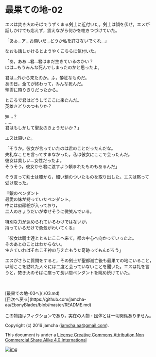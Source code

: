 # 最果ての地-02

エスは焚き火のそばでうずくまる剣士に近付いた。剣士は顔を伏せ，エスが  
話しかけても応えず，震えながら何かを呟きつづけていた。  

「あぁ…ア…お願いだ…どうか私を許さないでくれ…」  

なおも話しかけるとようやくこちらに気付いた。  

「あ，ああ…君…君はまだ生きているのかい？  
はは…もうみんな死んでしまったのかと思ったよ。  

君は…外から来たのか。ふ，酔狂なものだ。  
あの日，全てが終わって，みんな死んだ。  
聖霊に頼りきりだったから。  

ところで君はどうしてここに来たんだ。  
英雄きどりのつもりか？  

妹…？  
……  
君はもしかして聖女のきょうだいか？」  

エスは頷いた。  

「そうか。彼女が言っていたのは君のことだったんだな。  
失礼なことを言ってすまなかった。私は彼女にここで会ったんだ。  
彼女は美しい…女性だったよ。  
そうそう，彼女から君に渡すよう頼まれたものもあるんだ」  

そう言って剣士は腰から，細い鎖のついたものを取り出した。エスは黙って  
受け取った。  

『銀のペンダント  
最愛の妹が持っていたペンダント。  
中には似顔絵が入っており，  
二人のきょうだいが幸せそうに微笑んでいる。  

特別な力が込められているわけではないが，  
持っているだけで勇気がわいてくる』  

「彼女は騎士達とともにここへ来て，都の中心へ向かっていったよ。  
そのあとのことはわからない。  
生きていればそれこそ神の与えたもうた奇跡ってもんだろう」  

エスがさらに質問をすると，その剣士が聖都滅亡後も最果ての地にいること，  
以前ここを訪れた人々には二度と会っていないことを聞いた。エスは礼を言  
うと，焚き火のそばに座って長い間ペンダントを眺め続けていた。  

<br>  
<br>  
[最果ての地-03へ](./03.md)  

<br>  
[目次へ戻る](https://github.com/jamcha-aa/EbonyBlades/blob/master/README.md)  
<br>  
<br>  
この物語はフィクションであり，実在の人物・団体とは一切関係ありません。  

Copyright (c) 2016 jamcha (jamcha.aa@gmail.com).  

This document is under a [License Creative Commons Attribution Non Commercial Share Alike 4.0 International](http://creativecommons.org/licenses/by-nc-sa/4.0/deed)  

[![img](http://i.creativecommons.org/l/by-nc-sa/3.0/80x15.png)](http://creativecommons.org/licenses/by-nc-sa/4.0/deed)